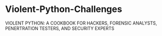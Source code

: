 # Violent-Python-Challenges
VIOLENT PYTHON: A COOKBOOK FOR HACKERS, FORENSIC ANALYSTS, PENERTRATION TESTERS, AND SECURITY EXPERTS
